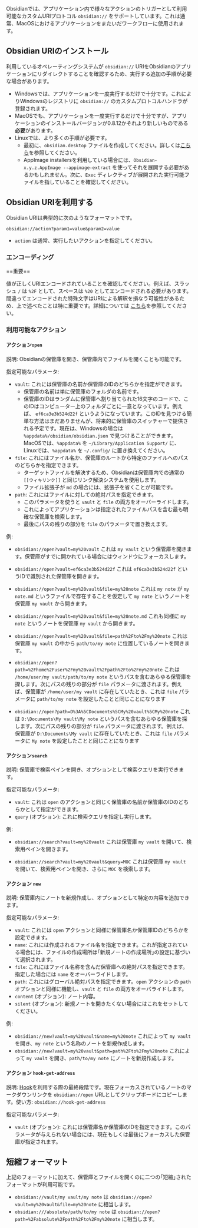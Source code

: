 Obsidianでは、アプリケーション内で様々なアクションのトリガーとして利用可能なカスタムURIプロトコル `obsidian://` をサポートしています。これは通常、MacOSにおけるアプリケーションをまたいだワークフローに使用されます。

## Obsidian URIのインストール

利用しているオペレーティングシステムが `obsidian://` URIをObsidianのアプリケーションにリダイレクトすることを確認するため、実行する追加の手順が必要な場合があります。

- Windowsでは、アプリケーションを一度実行するだけで十分です。これによりWindowsのレジストリに `obsidian://` のカスタムプロトコルハンドラが登録されます。
- MacOSでも、アプリケーションを一度実行するだけで十分ですが、アプリケーションのインストールバージョンが0.8.12かそれより新しいものである**必要**があります。
- Linuxでは、より多くの手順が必要です。
	- 最初に、`obsidian.desktop` ファイルを作成してください。詳しくは[こちら](https://developer.gnome.org/integration-guide/stable/desktop-files.html.en)を参照してください。
	- AppImage installersを利用している場合には、`Obsidian-x.y.z.AppImage --appimage-extract` を使ってそれを展開する必要があるかもしれません。次に、`Exec` ディレクティブが展開された実行可能ファイルを指していることを確認してください。

## Obsidian URIを利用する

Obsidian URIは典型的に次のようなフォーマットです。

```
obsidian://action?param1=value&param2=value
```

- `action` は通常、実行したいアクションを指定してください。

### エンコーディング

==重要==

値が正しくURIエンコードされていることを確認してください。例えば、スラッシュ `/` は `%2F` として、スペースは `%20` としてエンコードされる必要があります。
間違ってエンコードされた特殊文字はURIによる解釈を損なう可能性があるため、上で述べたことは特に重要です。詳細については [こちら](https://en.wikipedia.org/wiki/Percent-encoding)を参照してください。

### 利用可能なアクション

#### アクション`open`

説明: Obsidianの保管庫を開き、保管庫内でファイルを開くことも可能です。

指定可能なパラメータ: 

- `vault`: これには保管庫の名前か保管庫のIDのどちらかを指定ができます。
	- 保管庫の名前は単に保管庫のフォルダの名前です。
	- 保管庫のIDはランダムに保管庫へ割り当てられた16文字のコードで、このIDはコンピューター上のフォルダごとに一意となっています。例えば、 `ef6ca3e3b524d22f` というようになっています。このIDを見つける簡単な方法はまだありませんが、将来的に保管庫のスイッチャーで提供される予定です。現在は、Windowsの場合は `%appdata%/obsidian/obsidian.json` で見つけることができます。MacOSでは、`%appdata%` を `~/Library/Application Support/` に、Linuxでは、`%appdata%` を `~/.config/` に置き換えてください。
- `file`: これにはファイル名か、保管庫のルートから特定のファイルへのパスのどちらかを指定できます。
	- ターゲットファイルを解決するため、Obsidianは保管庫内での通常の `[[ウィキリンク]]` と同じリンク解決システムを使用します。
	- ファイル拡張子が `md` の場合には、拡張子を省くことが可能です。
- `path`: これにはファイルに対しての絶対パスを指定できます。
	- このパラメータを使うと `vault` と `file` の両方をオーバーライドします。
	- これによってアプリケーションは指定されたファイルパスを含む最も明確な保管庫を検索します。
	- 最後にパスの残りの部分を `file` のパラメータで置き換えます。

例:

- `obsidian://open?vault=my%20vault`
	これは `my vault` という保管庫を開きます。保管庫がすでに開かれている場合にはウィンドウにフォーカスします。

- `obsidian://open?vault=ef6ca3e3b524d22f`
	これは `ef6ca3e3b524d22f` というIDで識別された保管庫を開きます。

- `obsidian://open?vault=my%20vault&file=my%20note`
	これは `my note` が `my note.md` というファイルで存在することを仮定して `my note` というノートを保管庫 `my vault` から開きます。 

- `obsidian://open?vault=my%20vault&file=my%20note.md`
	これも同様に `my note` というノートを保管庫 `my vault` から開きます。

- `obsidian://open?vault=my%20vault&file=path%2Fto%2Fmy%20note`
	これは保管庫 `my vault` の中から `path/to/my note` に位置しているノートを開きます。

- `obsidian://open?path=%2Fhome%2Fuser%2Fmy%20vault%2Fpath%2Fto%2Fmy%20note`
	これは `/home/user/my vault/path/to/my note` というパスを含むあらゆる保管庫を探します。次にパスの残りの部分が `file` パラメータに渡されます。例えば、保管庫が `/home/user/my vault` に存在していたとき、これは `file` パラメータに `path/to/my note` を設定したことと同じことになります

- `obsidian://open?path=D%3A%5CDocuments%5CMy%20vault%5CMy%20note`
	これは `D:\Documents\My vault\My note` というパスを含むあらゆる保管庫を探します。次にパスの残りの部分が `file` パラメータに渡されます。例えば、保管庫が `D:\Documents\My vault` に存在していたとき、これは `file` パラメータに `My note` を設定したことと同じことになります

#### アクション`search`

説明: 保管庫で検索ペインを開き、オプションとして検索クエリを実行できます。

指定可能なパラメータ:

- `vault`: これは `open` のアクションと同じく保管庫の名前か保管庫のIDのどちらかとして指定ができます。
- `query` (オプション): これに検索クエリを指定し実行します。

例:

- `obsidian://search?vault=my%20vault`
	これは保管庫 `my vault` を開いて、検索用ペインを開きます。

- `obsidian://search?vault=my%20vault&query=MOC`
	これは保管庫 `my vault` を開いて、検索用ペインを開き、さらに `MOC` を検索します。

#### アクション `new`

説明: 保管庫内にノートを新規作成し、オプションとして特定の内容を追加できます。

指定可能なパラメータ:

- `vault`: これには `open` アクションと同様に保管庫名か保管庫IDのどちらかを設定できます。
- `name`: これには作成されるファイル名を指定できます。これが指定されている場合には、ファイルの作成場所は｢新規ノートの作成場所｣の設定に基づいて選択されます。
- `file`: これにはファイル名称を含んだ保管庫への絶対パスを指定できます。指定した場合には `name` をオーバーライドします。
- `path`: これにはグローバル絶対パスを指定できます。`open` アクションの `path` オプションと同様に機能し、`vault` と `file` の両方をオーバライドします。
- `content` (オプション): ノート内容。
- `silent` (オプション): 新規ノートを開きたくない場合にはこれをセットしてください。

例:

- `obsidian://new?vault=my%20vault&name=my%20note`
	これによって `my vault` を開き、`my note` という名称のノートを新規作成します。
- `obsidian://new?vault=my%20vault&path=path%2Fto%2Fmy%20note`
	これによって `my vault` を開き、`path/to/my note` にノートを新規作成します。
	
#### アクション `hook-get-address`

説明: [Hook](https://hookproductivity.com/)を利用する際の最終段階です。現在フォーカスされているノートのマークダウンリンクを `obsidian://open` URLとしてクリップボードにコピーします。使い方: `obsidian://hook-get-address`

指定可能なパラメータ:

- `vault` (オプション): これには保管庫名か保管庫のIDを指定できます。このパラメータが与えられない場合には、現在もしくは最後にフォーカスした保管庫が指定されます。

## 短縮フォーマット

上記のフォーマットに加えて、保管庫とファイルを開くのに二つの｢短縮｣されたフォーマットが利用可能です。

- `obsidian://vault/my vault/my note` は `obsidian://open?vault=my%20vault&file=my%20note` に相当します。
- `obsidian:///absolute/path/to/my note` は `obsidian://open?path=%2Fabsolute%2Fpath%2Fto%2Fmy%20note` に相当します。
